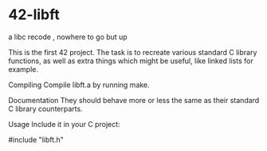 # 42-libft
a libc recode , nowhere to go but up

This is the first 42 project. The task is to recreate various standard C library functions, as well as extra things which might be useful, like linked lists for example.

Compiling
Compile libft.a by running make.

Documentation
They should behave more or less the same as their standard C library counterparts.

Usage
Include it in your C project:

#include "libft.h"
